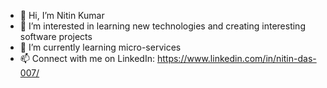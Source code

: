 - 👋 Hi, I’m Nitin Kumar
- 👀 I’m interested in learning new technologies and creating interesting software projects
- 🌱 I’m currently learning micro-services
- 📫 Connect with me on LinkedIn: https://www.linkedin.com/in/nitin-das-007/

<!---
nitinat007/nitinat007 is a ✨ special ✨ repository because its `README.md` (this file) appears on your GitHub profile.
You can click the Preview link to take a look at your changes.
--->

